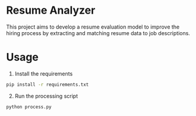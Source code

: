 # Resume Analyzer

This project aims to develop a resume evaluation model to improve the hiring process by 
extracting and matching resume data to job descriptions.

# Usage

1. Install the requirements
```bash
pip install -r requirements.txt
```

2. Run the processing script
```bash
python process.py
```